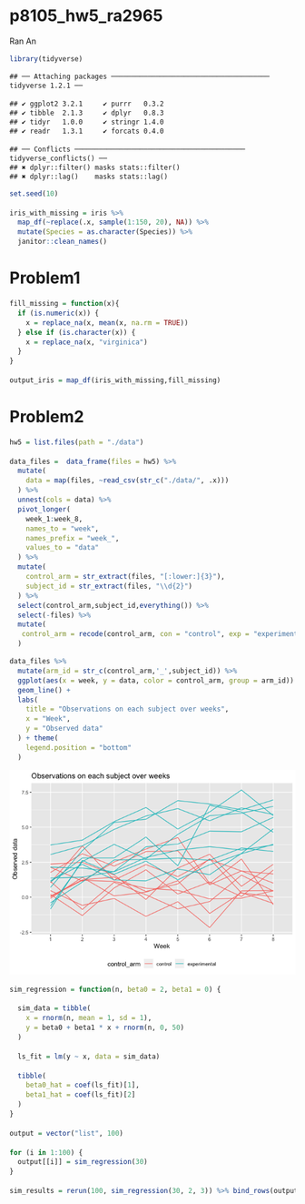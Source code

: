 p8105\_hw5\_ra2965
================
Ran An

``` r
library(tidyverse)
```

    ## ── Attaching packages ─────────────────────────────────────── tidyverse 1.2.1 ──

    ## ✔ ggplot2 3.2.1     ✔ purrr   0.3.2
    ## ✔ tibble  2.1.3     ✔ dplyr   0.8.3
    ## ✔ tidyr   1.0.0     ✔ stringr 1.4.0
    ## ✔ readr   1.3.1     ✔ forcats 0.4.0

    ## ── Conflicts ────────────────────────────────────────── tidyverse_conflicts() ──
    ## ✖ dplyr::filter() masks stats::filter()
    ## ✖ dplyr::lag()    masks stats::lag()

``` r
set.seed(10)

iris_with_missing = iris %>% 
  map_df(~replace(.x, sample(1:150, 20), NA)) %>%
  mutate(Species = as.character(Species)) %>% 
  janitor::clean_names()
```

Problem1
========

``` r
fill_missing = function(x){
  if (is.numeric(x)) {
    x = replace_na(x, mean(x, na.rm = TRUE))
  } else if (is.character(x)) {
    x = replace_na(x, "virginica")
  }
}

output_iris = map_df(iris_with_missing,fill_missing)
```

Problem2
========

``` r
hw5 = list.files(path = "./data") 

data_files =  data_frame(files = hw5) %>%  
  mutate(
    data = map(files, ~read_csv(str_c("./data/", .x)))
  ) %>% 
  unnest(cols = data) %>% 
  pivot_longer( 
    week_1:week_8,
    names_to = "week",
    names_prefix = "week_",
    values_to = "data"
  ) %>% 
  mutate(
    control_arm = str_extract(files, "[:lower:]{3}"),
    subject_id = str_extract(files, "\\d{2}")
  ) %>% 
  select(control_arm,subject_id,everything()) %>% 
  select(-files) %>% 
  mutate(
   control_arm = recode(control_arm, con = "control", exp = "experimental")
  )
```

``` r
data_files %>% 
  mutate(arm_id = str_c(control_arm,'_',subject_id)) %>% 
  ggplot(aes(x = week, y = data, color = control_arm, group = arm_id)) +
  geom_line() +
  labs(
    title = "Observations on each subject over weeks",
    x = "Week",
    y = "Observed data"
  ) + theme(
    legend.position = "bottom"
  )
```

![](p8105_hw5_ra2965_files/figure-markdown_github/unnamed-chunk-4-1.png)

``` r
sim_regression = function(n, beta0 = 2, beta1 = 0) {
  
  sim_data = tibble(
    x = rnorm(n, mean = 1, sd = 1),
    y = beta0 + beta1 * x + rnorm(n, 0, 50)
  )
  
  ls_fit = lm(y ~ x, data = sim_data)
  
  tibble(
    beta0_hat = coef(ls_fit)[1],
    beta1_hat = coef(ls_fit)[2]
  )
}

output = vector("list", 100)

for (i in 1:100) {
  output[[i]] = sim_regression(30)
}

sim_results = rerun(100, sim_regression(30, 2, 3)) %>% bind_rows(output)
```
